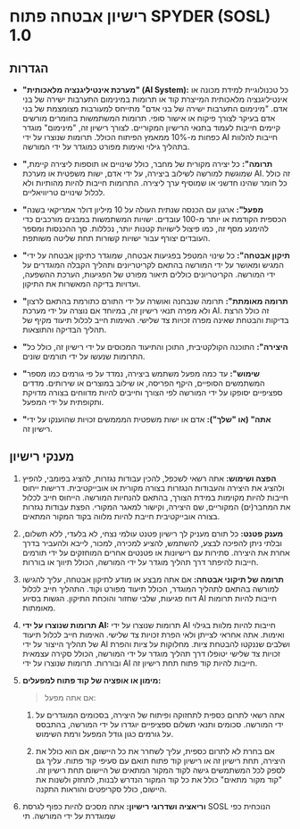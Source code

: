 # רישיון אבטחה פתוח SPYDER (SOSL) 1.0

## הגדרות

- **"מערכת אינטיליגנציה מלאכותית" (AI System):** 
    כל טכנולוגיית למידת מכונה או אינטיליגנציה מלאכותית המייצרת קוד או תרומות במינימום התערבות ישירה של בני אדם. "מינימום התערבות ישירה של בני אדם" מתייחס למעורבות מצומצמת של בני אדם בעיקר לצורך פיקוח או אישור סופי. תרומות המשתמשות בחומרים מורשים קיימים חייבות לעמוד בתנאי הרישיון המקוריים. לצורך רישיון זה, "מינימום" מוגדר כפחות מ-10% ממאמץ הפיתוח הכולל. תרומות שנוצרו על ידי AI חייבות להלוות בתהליך גילוי ואימות מפורט כמוגדר על ידי המורשה.

- **"תרומה":** 
    כל יצירה מקורית של מחבר, כולל שינויים או תוספות ליצירה קיימת, שמוגשת למורשה לשילוב ביצירה, על ידי אדם, ישות משפטית או מערכת AI. זה כולל כל חומר שהינו חדשני או שמוסיף ערך ליצירה. התרומות חייבות להיות מהותיות ולא לכלול שינויים טריוויאליים.

- **"מפעל":**
    ארגון עם הכנסה שנתית העולה על 10 מיליון דולר אמריקאי בשנה הכספית הקודמת או יותר מ-100 עובדים. ישויות המשתמשות במבנים מורכבים כדי להימנע מסף זה, כמו פיצול לישויות קטנות יותר, נכללות. סך ההכנסות ומספר העובדים יצורף עבור ישויות קשורות תחת שליטה משותפת.

- **"תיקון אבטחה":**
    כל שינוי המטפל בפגיעות אבטחה, שמוגדר כתיקון אבטחה על ידי המגיש ומאושר על ידי המורשה בהתאם לקריטריונים ותהליך הקבלה המוגדרים על ידי המורשה. הקריטריונים כוללים תיאור מפורט של הפגיעות, הערכת ההשפעה, ועדויות בדיקה המאשרות את התיקון.

- **"תרומה מאומתת":**
    תרומה שנבחנה ואושרה על ידי התורם כתורמת בהתאם לרצון ולא מפרה תנאי רישיון זה, במיוחד אם נוצרה על ידי מערכת AI. זה כולל הרצת בדיקות והבטחת שאינה מפרה זכויות צד שלישי. האימות חייב לכלול תיעוד מקיף של תהליך הבדיקה והתוצאות.

- **"היצירה":**
    התוכנה הקולקטיבית, התוכן והתיעוד המכוסים על ידי רישיון זה, כולל כל התרומות שנעשו על ידי תורמים שונים.

- **"שימוש":**
    עד כמה מפעל משתמש ביצירה, נמדד על פי גורמים כמו מספר המשתמשים הסופיים, היקף הפריסה, או שילוב במוצרים או שירותים. מדדים ספציפיים יסופקו על ידי המורשה לפי הצורך וחייבים להיות מדווחים בצורה מדויקת ותקופתית על ידי המפעל.

- **"אתה" (או "שלך"):**
    אדם או ישות משפטית המממשים זכויות שהוענקו על ידי רישיון זה.

## מענקי רישיון

1. **הפצה ושימוש:**
    אתה רשאי לשכפל, להכין עבודות נגזרות, להציג בפומבי, להפיץ ולהציג את היצירה והעבודות הנגזרות בצורה מקורית או אובייקטיבית. דרישות ייחוס חייבות להיות מקוימות במידת הצורך, בהתאם להנחיות המורשה. הייחוס חייב לכלול את המחבר(ים) המקוריים, שם היצירה, וקישור למאגר המקורי. הפצת עבודות נגזרות בצורה אובייקטיבית חייבת להיות מלווה בקוד המקור המתאים.

2. **מענק פטנט:**
    כל תורם מעניק לך רישיון פטנט עולמי נצחי, לא בלעדי, ללא תשלום, ובלתי ניתן להפיכה לבצע, להשתמש, להציע למכירה, למכור, לייבא ולהעביר בדרך אחרת את היצירה. סתירות עם רישיונות או פטנטים אחרים המוחזקים על ידי תורמים חייבות להיפתר דרך תהליך מוגדר על ידי המורשה, הכולל תיווך או בוררות.

3. **תרומה של תיקוני אבטחה:**
    אם אתה מבצע או מודע לתיקון אבטחה, עליך להגישו למורשה בהתאם לתהליך המוגדר, הכולל תיעוד מפורט וקוד. התהליך חייב לכלול דוח פגיעות, שלבי שחזור והוכחת התיקון. הגשות בסיוע AI חייבות להיות תרומות מאומתות.

4. **תרומות שנוצרו על ידי AI:**
    תרומות שנוצרו על ידי AI חייבות להיות מלוות בגילוי ואימות. אתה אחראי לצייתן ולאי הפרת זכויות צד שלישי. האימות חייב לכלול תיעוד של תהליך הייצור על ידי AI ושלבים שננקטו להבטחת ציות. מחלוקות על ציות והפרת זכויות צד שלישי יטופלו דרך תהליך מוגדר על ידי המורשה, הכולל סקירה עצמאית ובוררות. תרומות שנוצרו על ידי AI חייבות להיות קוד פתוח תחת רישיון זה.

5. **מימון או אופציה של קוד פתוח למפעלים:**
    >אם אתה מפעל:

    1. אתה רשאי לתרום כספית לתחזוקה ופיתוח של היצירה, בסכומים המוגדרים על ידי המורשה. סכומים ותנאי תשלום ספציפיים יוגדרו על ידי המורשה, בהתבסס על גורמים כגון גודל המפעל ורמת השימוש.

    2. אם בחרת לא לתרום כספית, עליך לשחרר את כל היישום, אם הוא כולל את היצירה, תחת רישיון זה או רישיון קוד פתוח תואם עם סעיפי קוד פתוח. עליך גם לספק לכל המשתמשים גישה לקוד המקור המתאים של היישום תחת רישיון זה. "קוד מקור מתאים" כולל את כל קוד המקור הנדרש לבנות, לתחזק ולשנות את היישום, כולל סקריפטים והוראות התקנה.

6. **וריאציה ושדרוגי רישיון:**
    אתה מסכים להיות כפוף לגרסת SOSL הנוכחית כפי שמוגדרת על ידי המורשה. תי